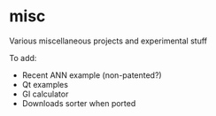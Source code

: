 # misc
Various miscellaneous projects and experimental stuff

To add:
- Recent ANN example (non-patented?)
- Qt examples
- GI calculator
- Downloads sorter when ported
